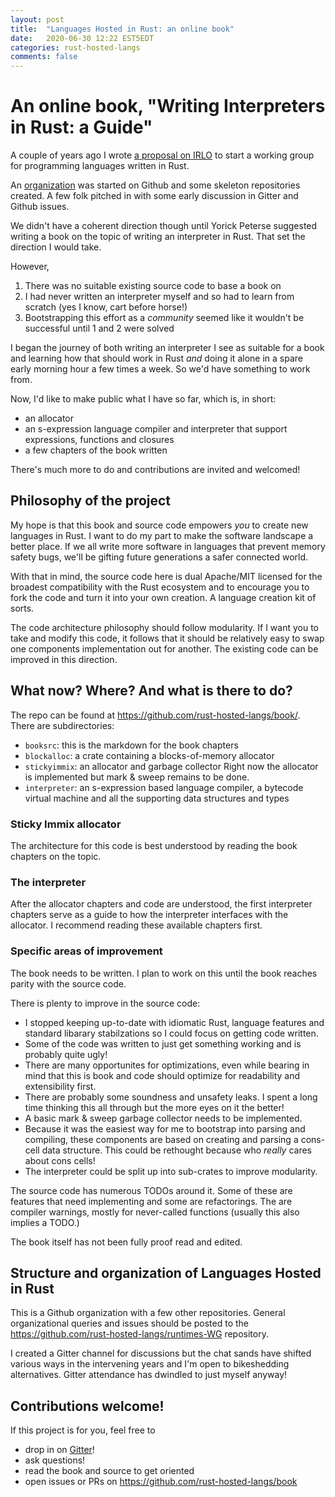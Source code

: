 ```yaml
---
layout: post
title:  "Languages Hosted in Rust: an online book"
date:   2020-06-30 12:22 EST5EDT
categories: rust-hosted-langs
comments: false
---
```


# An online book, "Writing Interpreters in Rust: a Guide"

A couple of years ago I wrote
[a proposal on IRLO](https://internals.rust-lang.org/t/anybody-interested-in-a-languages-hosted-in-rust-wg/7243)
to start a working group for programming languages written in Rust.

An [organization](https://github.com/rust-hosted-langs) was started on Github
and some skeleton repositories created. A few folk pitched in with some early
discussion in Gitter and Github issues.

We didn't have a coherent direction though until Yorick Peterse suggested
writing a book on the topic of writing an interpreter in Rust. That set the
direction I would take.

However,

1. There was no suitable existing source code to base a book on
2. I had never written an interpreter myself and so had to learn from scratch
   (yes I know, cart before horse!)
3. Bootstrapping this effort as a _community_ seemed like it wouldn't be
   successful until 1 and 2 were solved

I began the journey of both writing an interpreter I see as suitable for a
book and learning how that should work in Rust _and_ doing it alone in a spare
early morning hour a few times a week. So we'd have something to work from.

Now, I'd like to make public what I have so far, which is, in short:

* an allocator
* an s-expression language compiler and interpreter that support expressions,
  functions and closures
* a few chapters of the book written

There's much more to do and contributions are invited and welcomed!


## Philosophy of the project

My hope is that this book and source code empowers _you_ to create new
languages in Rust. I want to do my part to make the software landscape
a better place. If we all write more software in languages that prevent
memory safety bugs, we'll be gifting future generations a safer connected
world.

With that in mind, the source code here is dual Apache/MIT licensed for the
broadest compatibility with the Rust ecosystem and to encourage you to
fork the code and turn it into your own creation. A language creation kit of
sorts.

The code architecture philosophy should follow modularity. If I want you
to take and modify this code, it follows that it should be relatively easy
to swap one components implementation out for another. The existing code can
be improved in this direction.


## What now? Where? And what is there to do?

The repo can be found at <https://github.com/rust-hosted-langs/book/>. There
are subdirectories:

* `booksrc`: this is the markdown for the book chapters
* `blockalloc`: a crate containing a blocks-of-memory allocator
* `stickyimmix`: an allocator and garbage collector
  Right now the allocator is implemented but mark & sweep remains to be done.
* `interpreter`: an s-expression based language compiler, a bytecode virtual
  machine and all the supporting data structures and types


### Sticky Immix allocator

The architecture for this code is best understood by reading the book chapters
on the topic.


### The interpreter

After the allocator chapters and code are understood, the first interpreter
chapters serve as a guide to how the interpreter interfaces with the
allocator. I recommend reading these available chapters first.


### Specific areas of improvement

The book needs to be written. I plan to work on this until the book reaches
parity with the source code.

There is plenty to improve in the source code:

* I stopped keeping up-to-date with idiomatic Rust, language features and
  standard libarary stabilzations so I could focus on getting code written.
* Some of the code was written to just get something working and is probably
  quite ugly!
* There are many opportunites for optimizations, even while bearing in mind
  that this is book and code should optimize for readability and extensibility
  first.
* There are probably some soundness and unsafety leaks. I spent a long time
  thinking this all through but the more eyes on it the better!
* A basic mark & sweep garbage collector needs to be implemented.
* Because it was the easiest way for me to bootstrap into parsing and
  compiling, these components are based on creating and parsing a cons-cell
  data structure. This could be rethought because who _really_ cares about
  cons cells!
* The interpreter could be split up into sub-crates to improve modularity.

The source code has numerous TODOs around it. Some of these are features that
need implementing and some are refactorings.  The are compiler warnings,
mostly for never-called functions (usually this also implies a TODO.)

The book itself has not been fully proof read and edited.


## Structure and organization of Languages Hosted in Rust

This is a Github organization with a few other repositories.
General organizational queries and issues should be posted to the
<https://github.com/rust-hosted-langs/runtimes-WG> repository.

I created a Gitter channel for discussions but the chat sands have shifted
various ways in the intervening years and I'm open to bikeshedding
alternatives. Gitter attendance has dwindled to just myself anyway!

## Contributions welcome!

If this project is for you, feel free to

* drop in on [Gitter](https://gitter.im/rust-hosted-langs/runtimes-WG)!
* ask questions!
* read the book and source to get oriented
* open issues or PRs on <https://github.com/rust-hosted-langs/book>
